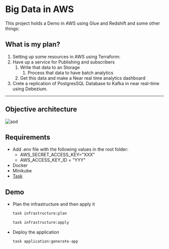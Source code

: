 # Big Data in AWS

This project holds a Demo in AWS using Glue and Redshift and some other things:


## What is my plan?

1) Setting up some resources in AWS using Terraform:
2) Have up a service for Publishing and subscribers
   1) Write that data to an Storage
      1) Process that data to have batch analytics
   2) Get this data and make a Near real time analytics dashboard
3) Crete a replication of PostgresSQL Database to Kafka in near real-time using Debezium.

---

## Objective architecture

![asd](https://d2908q01vomqb2.cloudfront.net/b6692ea5df920cad691c20319a6fffd7a4a766b8/2021/02/19/data-analytics-update-2-final.jpg)

## **Requirements**

* Add .env file with the following values in the root folder:
  * AWS_SECRET_ACCESS_KEY="XXX"
  * AWS_ACCESS_KEY_ID = "YYY"
* Docker
* Minikube
* [Task](https://taskfile.dev/#/installation)

## Demo

* Plan the infrastructure and then apply it
   ```bash
   task infrastructure:plan
   ```
   ```bash
   task infrastructure:apply
   ```

* Deploy the application
  
   ```bash
   task application:generate-app
   ```